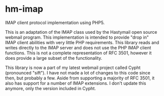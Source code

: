 hm-imap
=======

IMAP client protocol implementation using PHP5.

This is an adaptation of the IMAP class used by the Hastymail open source
webmail program. This implementation is intended to provide "drop in" IMAP
client abilities with very little PHP requirements. This library reads and
writes directly to the IMAP server and does not use the PHP IMAP client
functions. This is not a complete representation of RFC 3501, however it does
provide a large subset of the functionality. 

This library is now a part of my latest webmail project called Cypht
(pronounced "sift"). I have not made a lot of changes to this code since then,
but probably a few. Aside from supporting a majority of RFC 3501, it also has
support for a number of IMAP extensions. I don't update this anymore, only the
version included in Cypht.
